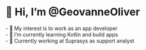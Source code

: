 <h1> 👋 Hi, I’m @GeovanneOliver </h1>
- 👀 My interest is to work as an app developer <br>
- 🌱 I’m currently learning Kotlin and build apps <br>
- 🔭 Currently working at Suprasys as support analyst
